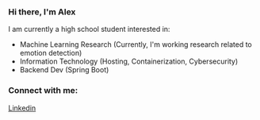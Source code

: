 ### Hi there, I'm Alex  

I am currently a high school student interested in:
- Machine Learning Research (Currently, I'm working research related to emotion detection)
- Information Technology (Hosting, Containerization, Cybersecurity)
- Backend Dev (Spring Boot)


### Connect with me:
[Linkedin](https://www.linkedin.com/in/alexander-mehta-b97659220/)


